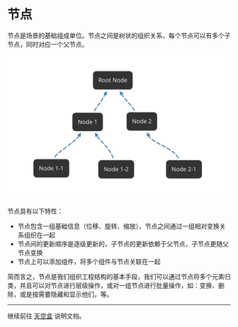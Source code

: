# 节点

节点是场景的基础组成单位。节点之间是树状的组织关系，每个节点可以有多个子节点，同时对应一个父节点。

![nodes](scene/nodes.jpg)

节点具有以下特性：
- 节点包含一组基础信息（位移、旋转、缩放），节点之间通过一组相对变换关系组织在一起
- 节点间的更新顺序是逐级更新的，子节点的更新依赖于父节点，子节点更随父节点变换
- 节点上可以添加组件，将多个组件与节点关联在一起

简而言之，节点是我们组织工程结构的基本手段，我们可以通过节点将多个元素归类，并且可以对节点进行层级操作，或对一组节点进行批量操作，如：变换、删除，或是按需要隐藏和显示他们，等。

---

继续前往 [天空盒](skybox.md) 说明文档。